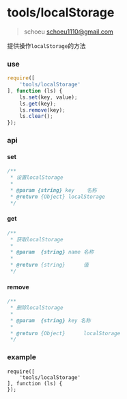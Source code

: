 # tools/localStorage

> schoeu <schoeu1110@gmail.com>

提供操作`localStorage`的方法

### use

```js
require([
    'tools/localStorage'
], function (ls) {
    ls.set(key, value);
    ls.get(key);
    ls.remove(key);
    ls.clear();
});
```

### api

#### set

```js
/**
 * 设置localStorage
 *
 * @param {string} key    名称
 * @return {Object} localStorage
 */
```

#### get

```js
/**
 * 获取localStorage
 *
 * @param  {string} name 名称
 *
 * @return {string}      值
 */
```

#### remove

```js
/**
 * 删除localStorage
 *
 * @param  {string} key 名称
 *
 * @return {Object}      localStorage
 */
```

### example


```runjs
require([
    'tools/localStorage'
], function (ls) {
});
```
